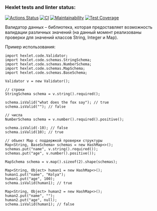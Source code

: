 ### Hexlet tests and linter status:
[![Actions Status](https://github.com/proydemte/java-project-lvl3/workflows/hexlet-check/badge.svg)](https://github.com/proydemte/java-project-lvl3/actions)
[![CI](https://github.com/proydemte/java-project-lvl3/workflows/CI/badge.svg)](https://github.com/proydemte/java-project-lvl3/actions/workflows/CI.yml)
[![Maintainability](https://api.codeclimate.com/v1/badges/52edeac637dca62a472e/maintainability)](https://codeclimate.com/github/proydemte/java-project-lvl3/maintainability)
[![Test Coverage](https://api.codeclimate.com/v1/badges/52edeac637dca62a472e/test_coverage)](https://codeclimate.com/github/proydemte/java-project-lvl3/test_coverage)

 Валидатор данных – библиотека, которая предоставляет возможность валидации различных значений (на данный момент реализованы проверки для значений классов String, Integer и Map).

Пример использования:

````
import hexlet.code.Validator;
import hexlet.code.schemas.StringSchema;
import hexlet.code.schemas.NumberSchema;
import hexlet.code.schemas.MapSchema;
import hexlet.code.schemas.BaseSchema;

Validator v = new Validator();

// строки
StringSchema schema = v.string().required();

schema.isValid("what does the fox say"); // true
schema.isValid(""); // false

// числа
NumberSchema schema = v.number().required().positive();

schema.isValid(-10); // false
schema.isValid(10); // true

// объект Map с поддержкой проверки структуры
Map<String, BaseSchema> schemas = new HashMap<>();
schemas.put("name", v.string().required());
schemas.put("age", v.number().positive());

MapSchema schema = v.map().sizeof(2).shape(schemas);

Map<String, Object> human1 = new HashMap<>();
human1.put("name", "Kolya");
human1.put("age", 100);
schema.isValid(human1); // true

Map<String, Object> human2 = new HashMap<>();
human2.put("name", "");
human2.put("age", null);
schema.isValid(human1); // false
````